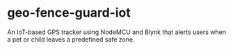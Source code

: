 # geo-fence-guard-iot
An IoT-based GPS tracker using NodeMCU and Blynk that alerts users when a pet or child leaves a predefined safe zone.
